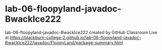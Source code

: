 # lab-06-floopyland-javadoc-BwackIce222
lab-06-floopyland-javadoc-BwackIce222 created by GitHub Classroom
Live at <https://blackburn-college-2.github.io/lab-06-floopyland-javadoc-BwackIce222/javadoc/FloopyLand/package-summary.html>
